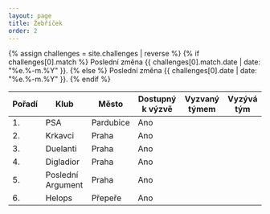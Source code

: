 ```yaml
---
layout: page
title: Žebříček
order: 2
---
```


{% assign challenges = site.challenges | reverse %}
{% if challenges[0].match %}
Poslední změna {{ challenges[0].match.date | date: "%e.%-m.%Y" }}.
{% else %}
Poslední změna {{ challenges[0].date | date: "%e.%-m.%Y" }}.
{% endif %}

| Pořadí | Klub              | Město     | Dostupný k výzvě | Vyzvaný týmem     | Vyzývá tým        |
| ------ | ----------------- | --------- | ---------------- | ----------------- | ----------------- |
| 1.     | PSA               | Pardubice | Ano              |                   |                   |
| 2.     | Krkavci           | Praha     | Ano              |                   |                   |
| 3.     | Duelanti          | Praha     | Ano              |                   |                   |
| 4.     | Digladior         | Praha     | Ano              |                   |                   |
| 5.     | Poslední Argument | Praha     | Ano              |                   |                   |
| 6.     | Helops            | Přepeře   | Ano              |                   |                   |

